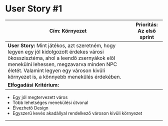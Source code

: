 # User Story #1

| Cím: Környezet | Prioritás: Az első sprint |
|----------|----------|
| **User Story:** Mint játékos, azt szeretném, hogy legyen egy jól kidolgozott érdekes városi ökosszisztéma, ahol a leendő zsernyákok elől menekülni lehessen, megzavarva minden NPC életét. Valamint legyen egy városon kivüli környezet is, a könnyebb menekülés érdekében. |
| **Elfogadási Kritérium:** 
 - Egy jól megtervezett város
 - Több lehetséges menekülési útvonal
 - Élvezhető Design
 - Egyszerű kevés akadállyal rendelkező városon kivüli környezet 
 ---

